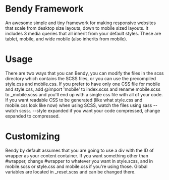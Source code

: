 # Bendy Framework
An awesome simple and tiny framework for making responsive websites that scale from desktop size layouts, down to mobile sized layouts. It includes 3 media queries that all inherit from your default styles. These are tablet, mobile, and wide mobile (also inherits from mobile).

# Usage
There are two ways that you can Bendy, you can modify the files in the scss directory which contains the SCSS files, or you can use the precompiled style.css and mobile.css. If you prefer to have only one CSS file for mobile and style.css, add @import 'mobile' to index.scss and rename mobile.scss to _mobile.scss and you'll end up with a single css file with all of your code. If you want readable CSS to be generated (like what style.css and mobile.css look like now) when using SCSS, watch the files using 
    sass --watch scss:. --style expanded
if you want your code compressed, change expanded to compressed.

# Customizing
Bendy by default assumes that you are going to use a div with the ID of wrapper as your content container. If you want something other than #wrapper, change #wrapper to whatever you want in style.scss, and in mobile.scss or style.css and mobile.css if you're using those. Global variables are located in _reset.scss and can be changed there.
